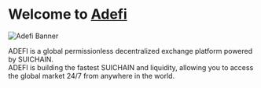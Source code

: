 # Welcome to [Adefi](https://adefi.finance/)
![Adefi Banner](https://github.com/adefi-finance/.github/main/adefi_banner.png)

ADEFI is a global permissionless decentralized exchange platform powered by SUICHAIN.  
ADEFI is building the fastest SUICHAIN and liquidity, allowing you to access the global market 24/7 from anywhere in the world. 
